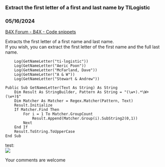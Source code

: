 ###  Extract the first letter of a first and last name by TILogistic
### 05/16/2024
[B4X Forum - B4X - Code snippets](https://www.b4x.com/android/forum/threads/161153/)

Extracts the first letter of a first name and last name.  
If you wish, you can extract the first letter of the first name and the full last name.  
  

```B4X
    Log(GetNameLetter("ti-logistic"))  
    Log(GetNameLetter("Aeric Poon"))  
    Log(GetNameLetter("McFarland, Dave"))  
    Log(GetNameLetter("A & W"))  
    Log(GetNameLetter("Stewart & Andrew"))
```

  
  

```B4X
Public Sub GetNameLetter(Text As String) As String  
    Dim Result As StringBuilder, Pattern As String = "(\w+).*\W+(\w+)$"  
    Dim Matcher As Matcher = Regex.Matcher(Pattern, Text)  
    Result.Initialize  
    If Matcher.Find Then  
        For i = 1 To Matcher.GroupCount  
            Result.Append(Matcher.Group(i).SubString2(0,1))  
        Next  
    End If  
    Result.ToString.ToUpperCase  
End Sub
```

  
  
test:  
![](https://www.b4x.com/android/forum/attachments/153762)  
  
  
Your comments are welcome